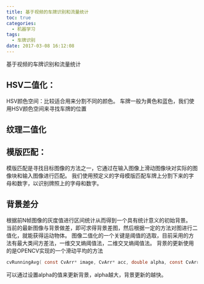 ```yaml
---
title: 基于视频的车牌识别和流量统计
toc: true
categories:
  - 机器学习
tags:
  - 车牌识别
date: 2017-03-08 16:12:08
---
```


基于视频的车牌识别和流量统计
<!-- more -->
## HSV二值化：
HSV颜色空间：比较适合用来分割不同的颜色。
车牌一般为黄色和蓝色，我们使用HSV颜色空间来寻找车牌的位置
## 纹理二值化

## 模版匹配：
模版匹配是寻找目标图像的方法之一，它通过在输入图像上滑动图像块对实际的图像块和输入图像进行匹配。
我们使用预定义的字母模版匹配车牌上分割下来的字母和数字，以识别牌照上的字母和数字。

## 背景差分
根据前N帧图像的灰度值进行区间统计从而得到一个具有统计意义的初始背景。
当前的最新图像与背景做差，即可求得背景差图，然后根据一定的方法对图进行二值化，就能获得运动物体。
图像二值化的一个关键是阈值的选取，目前采用的方法有最大类间方差法，一维交叉熵阈值法，二维交叉熵阈值法。
背景的更新使用的是OPENCV实现的一个滑动平均的方法
```c
cvRunningAvg( const CvArr* image, CvArr* acc, double alpha, const CvArr* mask=NULL );
```
可以通过设置alpha的值来更新背景，alpha越大，背景更新的越快。